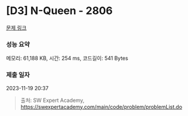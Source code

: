 # [D3] N-Queen - 2806 

[문제 링크](https://swexpertacademy.com/main/code/problem/problemDetail.do?contestProbId=AV7GKs06AU0DFAXB) 

### 성능 요약

메모리: 61,188 KB, 시간: 254 ms, 코드길이: 541 Bytes

### 제출 일자

2023-11-19 20:37



> 출처: SW Expert Academy, https://swexpertacademy.com/main/code/problem/problemList.do